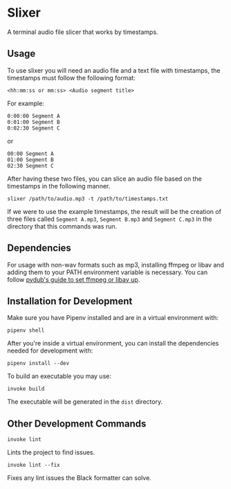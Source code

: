 # Slixer

A terminal audio file slicer that works by timestamps.

## Usage

To use slixer you will need an audio file and a text file with timestamps, the timestamps must follow the following format:

```
<hh:mm:ss or mm:ss> <Audio segment title>
```

For example:

```
0:00:00 Segment A
0:01:00 Segment B
0:02:30 Segment C
```

or

```
00:00 Segment A
01:00 Segment B
02:30 Segment C
```

After having these two files, you can slice an audio file based on the timestamps in the following manner.

`slixer /path/to/audio.mp3 -t /path/to/timestamps.txt`

If we were to use the example timestamps, the result will be the creation of three files called `Segment A.mp3`, `Segment B.mp3` and `Segment C.mp3` in the directory that this commands was run.

## Dependencies

For usage with non-wav formats such as mp3, installing ffmpeg or libav and adding them to your PATH environment variable is necessary. You can follow [pydub's guide to set ffmpeg or libav up](https://github.com/jiaaro/pydub?tab=readme-ov-file#getting-ffmpeg-set-up).

## Installation for Development

Make sure you have Pipenv installed and are in a virtual environment with:

```pipenv shell```

After you're inside a virtual environment, you can install the dependencies needed for development with:

```pipenv install --dev```

To build an executable you may use:

```invoke build```

The executable will be generated in the `dist` directory.

## Other Development Commands

```invoke lint```

Lints the project to find issues.

```invoke lint --fix```

Fixes any lint issues the Black formatter can solve.